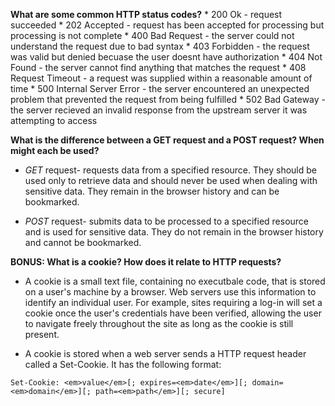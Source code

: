 **What are some common HTTP status codes?**
	* 200 Ok - request succeeded
	* 202 Accepted - request has been accepted for processing but processing is not complete
	* 400 Bad Request - the server could not understand the request due to bad syntax
	* 403 Forbidden - the request was valid but denied becuase the user doesnt have authorization
	* 404 Not Found - the server cannot find anything that matches the request 
	* 408 Request Timeout - a request was supplied within a reasonable amount of time
	* 500 Internal Server Error - the server encountered an unexpected problem that prevented the request from being fulfilled
	* 502 Bad Gateway - the server recieved an invalid response from the upstream server it was attempting to access

**What is the difference between a GET request and a POST request? When might each be used?**

* *GET* request- requests data from a specified resource. They should be used only to retrieve data and should never be used when dealing with sensitive data. They remain in the browser history and can be bookmarked.

* *POST* request- submits data to be processed to a specified resource and is used for sensitive data. They do not remain in the browser history and cannot be bookmarked.

**BONUS: What is a cookie? How does it relate to HTTP requests?** 

* A cookie is a small text file, containing no executbale code, that is stored on a user's machine by a browser. Web servers use this information to identify an individual user. For example, sites requiring a log-in will set a cookie once the user's credentials have been verified, allowing the user to navigate freely throughout the site as long as the cookie is still present. 

* A cookie is stored when a web server sends a HTTP request header called a Set-Cookie. It has the following format: 

```
Set-Cookie: <em>value</em>[; expires=<em>date</em>][; domain=<em>domain</em>][; path=<em>path</em>][; secure]
```




